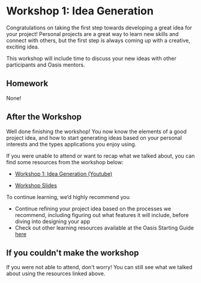 # Workshop 1: Idea Generation

Congratulations on taking the first step towards developing a great idea for your project! Personal projects are a great way to learn new skills and connect with others, but the first step is always coming up with a creative, exciting idea.

This workshop will include time to discuss your new ideas with other participants and Oasis mentors.

## Homework

None!

## After the Workshop

Well done finishing the workshop! You now know the elements of a good project idea, and how to start generating ideas based on your personal interests and the types applications you enjoy using. 

If you were unable to attend or want to recap what we talked about, you can find some resources from the workshop below:

* [Workshop 1: Idea Generation (Youtube)](https://www.youtube.com/watch?v=58tcF20MQfI)

* [Workshop Slides](https://docs.google.com/presentation/d/1C3AuD2MueJsZxDKXcXBEDvmOOJbHiPTHYFSXCVKl9GQ/)

To continue learning, we’d highly recommend you


*   Continue refining your project idea based on the processes we recommend, including figuring out what features it will include, before diving into designing your app
*   Check out other learning resources available at the Oasis Starting Guide [here](https://github.com/northeastern-oasis/Ultimate-Oasis-Starting-Guide/tree/master/idea-generation)


## If you couldn't make the workshop

If you were not able to attend, don't worry! You can still see what we talked about using the resources linked above.